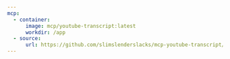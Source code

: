 ```yaml
---
mcp:
  - container:
      image: mcp/youtube-transcript:latest
      workdir: /app
  - source:
      url: https://github.com/slimslenderslacks/mcp-youtube-transcript/tree/slim/docker
---
```


